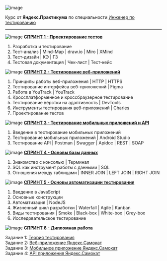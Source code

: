 ![image](https://github.com/KateSibi/Yandex.Practice-QA-Engineer/assets/117051965/ae9b537f-91f6-4aff-bfe5-97ee1dc4e0d8)



Курс от **Яндекс.Практикума** по специальности [Инженер по тестированию](practicum.yandex.ru/profile/qa-engineer)

***

![image](https://github.com/KateSibi/Yandex.Practice-QA-Engineer/assets/117051965/7a047c26-b08d-4be4-961c-83c793a278d8) **[СПРИНТ 1 - Проектирование тестов](https://github.com/KateSibi/Yandex.Practice-QA-Engineer/tree/main/Спринт%201)**

1) Разработка и тестирование
2) Тест-анализ | Mind-Map | draw.io | Miro | XMind
3) Тест-дизайн | КЭ | ГЗ
4) Тестовая документация | Чек-лист | Тест-кейс

![image](https://github.com/KateSibi/Yandex.Practice-QA-Engineer/assets/117051965/509afe26-a07e-4a18-a025-50f3d4487416) **[СПРИНТ 2 - Тестирование веб-приложений](https://github.com/KateSibi/Yandex.Practice-QA-Engineer/tree/main/Спринт%202)**

1) Принципы работы веб-приложения | HTTP | HTTPS
2) Тестирование интерфейса веб-приложений | Figma
3) Работа в YouTrack | YouTrack
4) Кроссплатформенное и кроссбраузерное тестирование
5) Тестирование вёрстки на адаптивность | DevTools
6) Инструменты тестирования веб-приложений | Charles
7) Проектирование тестов

![image](https://github.com/KateSibi/Yandex.Practice-QA-Engineer/assets/117051965/5da0c21a-4b12-4381-9894-145e07e15c87) **[СПРИНТ 3 - Тестирование мобильных приложений и API](https://github.com/KateSibi/Yandex.Practice-QA-Engineer/tree/main/Спринт%203)**

1) Введение в тестирование мобильных приложений
2) Тестирование мобильных приложений | Android Studio
3) Тестирование API | Postman | Swagger | Apidoc | REST | SOAP

![image](https://github.com/KateSibi/Yandex.Practice-QA-Engineer/assets/117051965/87cf3804-6bb0-4334-b337-efe3d0992d5c)
**[СПРИНТ 4 - Основы базы данных](https://github.com/KateSibi/Yandex.Practice-QA-Engineer/tree/main/Спринт%204)**

1) Знакомство с консолью | Терминал
2) SQL как инструмент работы с данными | SQL
3) Отношения между таблицами | INNER JOIN | LEFT JOIN | RIGHT JOIN

![image](https://github.com/KateSibi/Yandex.Practice-QA-Engineer/assets/117051965/d748203e-1eee-43a9-8b6c-ddb7195a0f71) **[СПРИНТ 5 - Основы автоматизации тестирования](https://github.com/KateSibi/Yandex.Practice-QA-Engineer/tree/main/Спринт%205)**

1) Введение в JavaScript
2) Основные конструкции
3) Автоматизация | NodeJS
4) Жизненный цикл разработки | Waterfall | Agile | Kanban
5) Виды тестирования | Smoke | Black-box | White-box | Grey-box
6) Исследовательское тестирование

![image](https://github.com/KateSibi/Yandex.Practice-QA-Engineer/assets/117051965/81fd0a62-7464-4aa2-a08e-6ac2aa35715f) **[СПРИНТ 6 - Дипломная работа](https://github.com/KateSibi/Yandex.Practice-QA-Engineer/tree/main/Диплом)**

Задание 1: [Теория тестирования](https://github.com/KateSibi/Yandex.Practice-QA-Engineer/blob/main/Диплом/Readme.md#задание-1-теория-тестирования)  
Задание 2: [Веб-приложение Яндекс.Самокат](https://github.com/KateSibi/Yandex.Practice-QA-Engineer/tree/main/Диплом#задание-2-веб-приложение-яндекссамокат)  
Задание 3: [Мобильное приложение Яндекс.Самокат](https://github.com/KateSibi/Yandex.Practice-QA-Engineer/tree/main/Диплом#задание-3-мобильное-приложение-яндекссамокат)   
Задание 4: [API приложения Яндекс.Самокат](https://github.com/KateSibi/Yandex.Practice-QA-Engineer/tree/main/Диплом#задание-4-api-приложения-яндекссамокат)  
